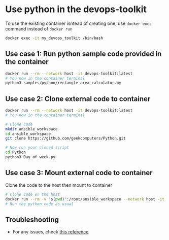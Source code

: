 # Use python in the devops-toolkit

To use the existing container isntead of creating one, use `docker exec` command instead of `docker run`

```bash
docker exec -it my_devops_toolkit /bin/bash
```

## Use case 1: Run python sample code provided in the container

```bash
docker run --rm --network host -it devops-toolkit:latest
# You now in the container terminal
python3 samples/python/rectangle_area_calculator.py
```

## Use case 2: Clone external code to container

```bash
docker run --rm --network host -it devops-toolkit:latest
# You now in the container terminal

# Clone code
mkdir ansible_workspace
cd ansible_workspace
git clone https://github.com/geekcomputers/Python.git

# Now run your cloned script
cd Python
python3 Day_of_week.py
```

## Use case 3: Mount external code to container

Clone the code to the host then mount to container

```bash
# Clone code on the host
docker run --rm -v "$(pwd)":/root/ansible_workspace --network host -it devops-toolkit:latest
# Run the python code as usual
```

## Troubleshooting

- For any issues, check [this reference](../troubleshooting/TROUBLESHOOTING.md)
